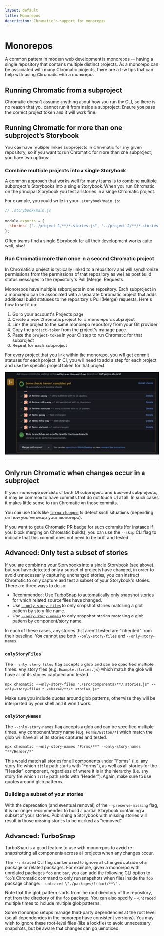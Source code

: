 ```yaml
---
layout: default
title: Monorepos
description: Chromatic's support for monorepos
---
```


# Monorepos

A common pattern in modern web development is monorepos -- having a single repository that contains multiple distinct projects. As a monorepo can be associated with many Chromatic projects, there are a few tips that can help with using Chromatic with a monorepo.

## Running Chromatic from a subproject

Chromatic doesn't assume anything about how you run the CLI, so there is no reason that you cannot run it from inside a subproject. Ensure you pass the correct project token and it will work fine.

## Running Chromatic for more than one subproject's Storybook

You can have multiple linked subprojects in Chromatic for any given repository, so if you want to run Chromatic for more than one subproject, you have two options:

### Combine multiple projects into a single Storybook

A common approach that works well for many teams is to combine multiple subproject's Storybooks into a single Storybook. When you run Chromatic on the principal Storybook you test all stories in a singe Chromatic project.

For example, you could write in your `.storybook/main.js`:

```js
// .storybook/main.js

module.exports = {
  stories: ["../project-1/**/*.stories.js", "../project-2/**/*.stories.js"],
};
```

Often teams find a single Storybook for all their development works quite well, also!

### Run Chromatic more than once in a second Chromatic project

In Chromatic a project is typically linked to a repository and will synchronize permissions from the permissions of that repository as well as post build status messages to the repository's Pull (Merge) Requests.

Monorepos have multiple subprojects in one repository. Each subproject in a monorepo can be associated with a separate Chromatic project that adds additional build statuses to the repository's Pull (Merge) requests. Here's how to set it up:

1. Go to your account's Projects page
2. Create a new Chromatic project for a monorepo's subproject 
3. Link the project to the same monorepo repository from your Git provider
4. Copy the `project-token` from the project's manage page.
5. Paste the `project-token` in your CI step to run Chromatic for that subproject
6. Repeat for each subproject 


For every project that you link within the monorepo, you will get commit statuses for each project. In CI, you will need to add a step for each project and use the specific project token for that project.

![Mutltiple Commit Statuses in Monorepo](img/monorepo-commit-status.png)

---

## Only run Chromatic when changes occur in a subproject

If your monorepo consists of both UI subprojects and backend subprojects, it may be common to have commits that do not touch UI at all. In such cases it makes little sense to run Chromatic on those commits.

You can use tools like [`lerna changed`](https://github.com/lerna/lerna/tree/master/commands/changed#readme) to detect such situations (depending on how you've setup your monorepo).

If you want to get a Chromatic PR badge for such commits (for instance if you block merging on Chromatic builds), you can use the `--skip` CLI flag to indicate that this commit does not need to be built and tested.

## Advanced: Only test a subset of stories

If you are combining your Storybooks into a single Storybook (see above), but you have detected only a subset of projects have changed, in order to avoid unnecessarily capturing unchanged stories, you can instruct Chromatic to only capture and test a subset of your Storybook's stories. There are three ways to do so:

- Recommended: Use [TurboSnap](turbosnap) to automatically only snapshot stories for which related source files have changed.
- Use [`--only-story-files`](cli#chromatic-options) to only snapshot stories matching a glob pattern by story file name.
- Use [`--only-story-names`](cli#chromatic-options) to only snapshot stories matching a glob pattern by component/story name.

In each of these cases, any stories that aren't tested are "inherited" from their baseline. You cannot use both `--only-story-files` and `--only-story-names`.

### `onlyStoryFiles`

The `--only-story-files` flag accepts a glob and can be specified multiple times. Any story files (e.g. `Example.stories.js`) which match the glob will have all of its stories captured and tested.

```
npx chromatic --only-story-files "./src/components/**/.stories.js" --only-story-files "./shared/**/*.stories.js"
```

Make sure you include quotes around glob patterns, otherwise they will be interpreted by your shell and it won't work.

### `onlyStoryNames`

The `--only-story-names` flag accepts a glob and can be specified multiple times. Any component/story name (e.g. `Forms/Button/*`) which match the glob will have all of its stories captured and tested.

```
npx chromatic --only-story-names "Forms/**" --only-story-names "**/Header/*"
```

This would match all stories for all components under "Forms" (i.e. any story file which `title` path starts with "Forms"), as well as all stories for the "Header" component, regardless of where it is in the hierarchy (i.e. any story file which `title` path ends with "Header"). Again, make sure to use quotes around glob patterns.

### Building a subset of your stories

With the deprecation (and eventual removal) of the `--preserve-missing` flag, it is no longer recommended to build a partial Storybook containing a subset of your stories. Publishing a Storybook with missing stories will result in those missing stories to be marked as "removed".

## Advanced: TurboSnap

TurboSnap is a good feature to use with monorepos to avoid re-snapshotting all components across all projects when any changes occur. 

The `--untraced` CLI flag can be used to ignore all changes outside of a package or related packages. For example, given a monorepo with unrelated packages `foo` and `bar`, you can add the following CLI option to `foo`’s Chromatic command to only run snapshots when files inside the `foo` package change: `--untraced \"./packages/!(foo)/**\"` . 

Note that the glob pattern starts from the root directory of the repository, not from the directory of the `foo` package. You can also specify `--untraced` multiple times to include multiple glob patterns.

Some monorepo setups manage third-party dependencies at the root level (so all dependencies in the monorepo have consistent versions). You may wish to ignore these root-level files (like a lockfile) to avoid unnecessary snapshots, but be aware that changes can go unnoticed.
